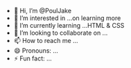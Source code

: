 - 👋 Hi, I’m @PoulJake
- 👀 I’m interested in ...on learning more
- 🌱 I’m currently learning ...HTML & CSS
- 💞️ I’m looking to collaborate on ...
- 📫 How to reach me ...
- 😄 Pronouns: ...
- ⚡ Fun fact: ...

<!---
PoulJake/PoulJake is a ✨ special ✨ repository because its `README.md` (this file) appears on your GitHub profile.
You can click the Preview link to take a look at your changes.
--->

